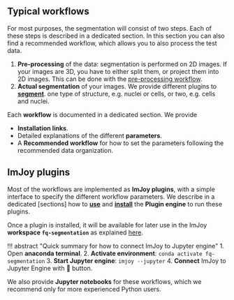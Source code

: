 
## Typical workflows
For most purposes, the segmentation will consist of two steps. Each of these steps is described in a 
dedicated section. In this section you can also find a recommended workflow, which allows you to also
process the test data. 

1. **Pre-processing** of the data: segmentation is performed on 2D images. If your images are 3D, you have to either split them, or project them into 2D images. This can be done with the [pre-processing workflow](analysis-preprocessing.md).
2. **Actual segmentation** of your images. We provide different plugins to [**segment**](analysis-segmentation.md). one type of structure, e.g. nuclei or cells, or two, e.g. cells and nuclei.

Each **workflow** is documented in a dedicated section. We provide

* **Installation links**.
* Detailed explanations of the different **parameters**.
* A **Recommended workflow** for how to set the parameters following the recommended data organization.  

## ImJoy plugins
Most of the workflows are implemented as **ImJoy plugins**, with a simple interface to
specify the different workflow parameters. We describe in a dedicated [sections] how to [**use**](imjoy-overview.md) and  [**install**](imjoy-installation.md) the **Plugin engine** to run these plugins. 

Once a plugin is installed, it will be available for later use in the ImJoy **workspace `fq-segmentation`** as explained [here](imjoy-overview.md#opening-a-workspace). 

!!! abstract "Quick summary for how to connect ImJoy to Jupyter engine"
    1. Open **anaconda terminal**. 
    2. **Activate environment**: `conda activate fq-segmentation`
    3. **Start Jupyter engine**: `imjoy --jupyter`
    4. **Connect** ImJoy to Jupyter Engine with 🚀 button.

We also provide **Jupyter notebooks** for these workflows, which we recommend only for more experienced Python users. 

